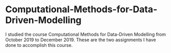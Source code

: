 # Computational-Methods-for-Data-Driven-Modelling
I studied the course Computational Methods for Data-Driven Modelling from October 2019 to December 2019. These are the two assignments I have done to accomplish this course.
